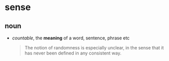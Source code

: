 # sense
## noun
- *countable*, the __meaning__ of a word, sentence, phrase etc
  > The notion of randomness is especially unclear, in the sense that it has never been defined in any consistent way.
